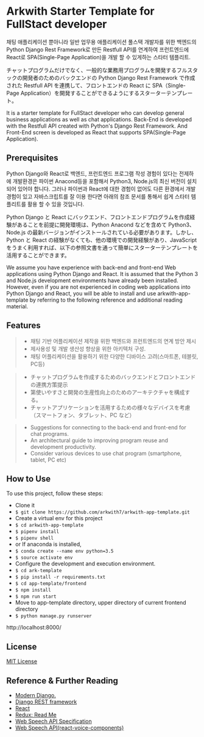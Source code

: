 # Arkwith Starter Template for FullStact developer

채팅 애플리케이션 뿐아니라 일반 업무용 애플리케이션 풀스택 개발자를 위한 백엔드의 Python Django Rest Framework로 만든 Restfull API를 연계하여 프런트엔드에 React로 SPA(Single-Page Application)을 개발 할 수 있게하는 스타터 템플리트.

チャットプログラムだけでなく、一般的な業務用プログラムを開発するフルスタックの開発者のためのバックエンドの Python Django Rest Framework で作成された Restfull API を連携して、フロントエンドの React に SPA（Single-Page Application）を開発することができるようにするスターターテンプレート。

It is a starter template for FullStact developer who can develop general business applications as well as chat applications. Back-End is developed with the Restfull API created with Python's Django Rest Framework. And Front-End screen is developed as React that supports SPA(Single-Page Application).

## Prerequisites

Python Django와 React로 백엔드, 프런트엔드 프로그램 작성 경험이 있다는 전제하에 개발환경은 파이썬 Anacond등을 포함해서 Python3, Node.js의 최신 버전이 설치 되어 있어야 합니다. 그러나 파이썬과 React에 대한 경험이 없어도 다른 환경에서 개발 경험이 있고 자바스크립트를 잘 이용 한다면 아래의 참조 문서를 통해서 쉽게 스타터 템플리트를 활용 할 수 있을 것입니다.

Python Django と React にバックエンド、フロントエンドプログラムを作成経験があることを前提に開発環境は、Python Anacond などを含めて Python3、Node.js の最新バージョンがインストールされている必要があります。しかし、Python と React の経験がなくても、他の環境での開発経験があり、JavaScript をうまく利用すれば、以下の参照文書を通って簡単にスターターテンプレートを活用することができます。

We assume you have experience with back-end and front-end Web applications using Python Django and React. It is assumed that the Python 3 and Node.js development environments have already been installed. However, even if you are not experienced in coding web applications into Python Django and React, you will be able to install and use arkwith-app-template by referring to the following reference and additional reading material.

## Features

> -   채팅 기반 어플리케이션 제작을 위한 백엔드와 프런트엔드의 연계 방안 제시
> -   제사용성 및 개발 생산성 향상을 위한 아키텍처 구성.
> -   채팅 어플리케이션을 활용하기 위한 다양한 디바이스 고려(스마트폰, 테블릿, PC등)

> -   チャットプログラムを作成するためのバックエンドとフロントエンドの連携方策提示
> -   第使いやすさと開発の生産性向上のためのアーキテクチャを構成する。
> -   チャットアプリケーションを活用するための様々なデバイスを考慮（スマートフォン、タブレット、PC など）

> -   Suggestions for connecting to the back-end and front-end for chat programs.
> -   An architectural guide to improving program reuse and development productivity.
> -   Consider various devices to use chat program (smartphone, tablet, PC etc)

## How to Use

To use this project, follow these steps:

-   Clone it
-   `$ git clone https://github.com/arkwith7/arkwith-app-template.git`
-   Create a virtual env for this project
-   `$ cd arkwith-app-template`
-   `$ pipenv install`
-   `$ pipenv shell`
-   or If anaconda is installed,
-   `$ conda create --name env python=3.5`
-   `$ source activate env`
-   Configure the development and execution environment.
-   `$ cd ark-template`
-   `$ pip install -r requirements.txt`
-   `$ cd app-template/frontend`
-   `$ npm install`
-   `$ npm run start`
-   Move to app-template directory, upper directory of current frontend directory
-   `$ python manage.py runserver`

http://localhost:8000/

## License

[MIT License][mit]

[mit]: ./LICENSE 'Mit License'

## Reference & Further Reading

-   [Modern Django.](http://v1k45.com/blog/modern-django-part-1-setting-up-django-and-react/)
-   [Django REST framework](https://www.django-rest-framework.org/)
-   [React](https://reactjs.org/docs/getting-started.html)
-   [Redux: Read Me](https://redux.js.org/)
-   [Web Speech API Specification](https://w3c.github.io/speech-api/speechapi.html)
-   [Web Speech API(react-voice-components)](https://github.com/grvcoelho/react-voice-components)
